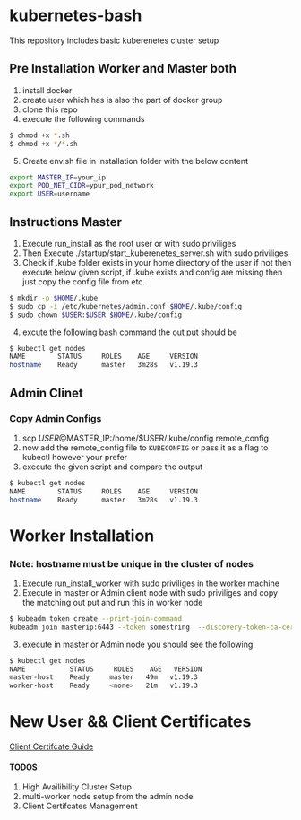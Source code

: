 # kubernetes-bash
This repository includes basic kuberenetes cluster setup  
## Pre Installation Worker and Master both
1) install docker
2) create user which has is also the part of docker group
3) clone this repo
4) execute the following commands
```bash
$ chmod +x *.sh
$ chmod +x */*.sh
```
5) Create env.sh file in installation folder with the below content
```bash
export MASTER_IP=your_ip
export POD_NET_CIDR=ypur_pod_network
export USER=username
```

## Instructions Master
1) Execute run_install as the root user or with sudo priviliges
2) Then Execute ./startup/start_kuberenetes_server.sh with sudo priviliges 
3) Check if .kube folder exists in your home directory of the user if not
then execute below given script, if .kube exists and config are missing then just
copy the config file from etc.
```bash
$ mkdir -p $HOME/.kube
$ sudo cp -i /etc/kubernetes/admin.conf $HOME/.kube/config
$ sudo chown $USER:$USER $HOME/.kube/config
```
4) excute the following bash command the out put should be
```bash
$ kubectl get nodes
NAME        STATUS     ROLES    AGE     VERSION
hostname    Ready      master   3m28s   v1.19.3
```
## Admin Clinet
### Copy Admin Configs
1) scp $USER@$MASTER_IP:/home/$USER/.kube/config remote_config
2) now add the remote_config file to `KUBECONFIG` or pass it as a flag to kubectl however your prefer
3) execute the given script and compare the output
```bash
$ kubectl get nodes
NAME        STATUS     ROLES    AGE     VERSION
hostname    Ready      master   3m28s   v1.19.3
```
# Worker Installation
### Note: hostname must be unique in the cluster of nodes
1) Execute run_install_worker with sudo priviliges in the worker machine
2) Execute in master or Admin client node with sudo priviliges and copy the matching out put and run this in worker node
```bash
$ kubeadm token create --print-join-command
kubeadm join masterip:6443 --token somestring  --discovery-token-ca-cert-hash sha256:somestring
```
3) execute in master or Admin node you should see the following 
```bash
$ kubectl get nodes
NAME           STATUS     ROLES    AGE   VERSION
master-host    Ready     master   49m   v1.19.3
worker-host    Ready     <none>   21m   v1.19.3
```
# New User && Client Certificates
[Client Certifcate Guide](https://medium.com/better-programming/k8s-tips-give-access-to-your-clusterwith-a-client-certificate-dfb3b71a76fe)
#### TODOS
1) High Availibility Cluster Setup
2) multi-worker node setup from the admin node
3) Client Certifcates Management
